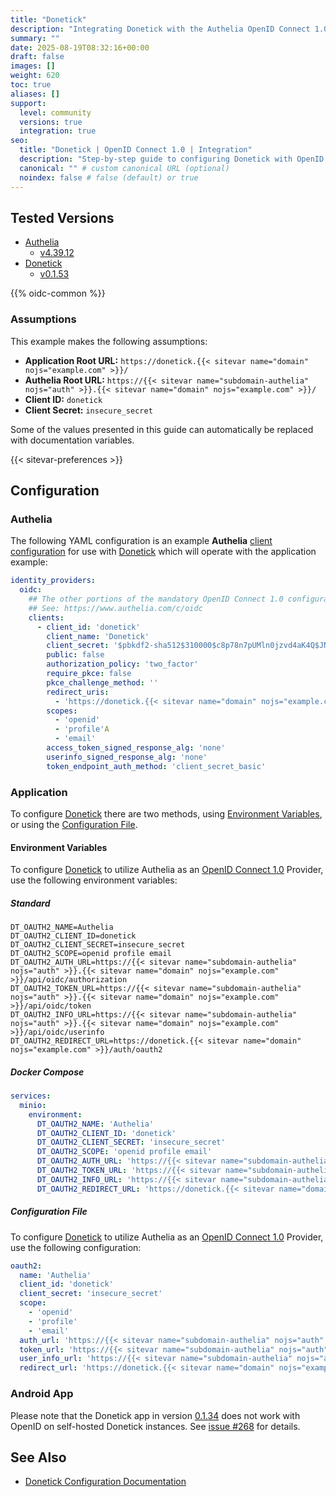 ```yaml
---
title: "Donetick"
description: "Integrating Donetick with the Authelia OpenID Connect 1.0 Provider."
summary: ""
date: 2025-08-19T08:32:16+00:00
draft: false
images: []
weight: 620
toc: true
aliases: []
support:
  level: community
  versions: true
  integration: true
seo:
  title: "Donetick | OpenID Connect 1.0 | Integration"
  description: "Step-by-step guide to configuring Donetick with OpenID Connect 1.0 for secure SSO. Enhance your login flow using Authelia’s modern identity management."
  canonical: "" # custom canonical URL (optional)
  noindex: false # false (default) or true
---
```


## Tested Versions

- [Authelia]
  - [v4.39.12](https://github.com/authelia/authelia/releases/tag/v4.39.12)
- [Donetick]
  - [v0.1.53](https://github.com/donetick/donetick/releases/tag/v0.1.53)

{{% oidc-common %}}

### Assumptions

This example makes the following assumptions:

- __Application Root URL:__ `https://donetick.{{< sitevar name="domain" nojs="example.com" >}}/`
- __Authelia Root URL:__ `https://{{< sitevar name="subdomain-authelia" nojs="auth" >}}.{{< sitevar name="domain" nojs="example.com" >}}/`
- __Client ID:__ `donetick`
- __Client Secret:__ `insecure_secret`

Some of the values presented in this guide can automatically be replaced with documentation variables.

{{< sitevar-preferences >}}

## Configuration

### Authelia

The following YAML configuration is an example __Authelia__ [client configuration] for use with [Donetick] which will
operate with the application example:

```yaml {title="configuration.yml"}
identity_providers:
  oidc:
    ## The other portions of the mandatory OpenID Connect 1.0 configuration go here.
    ## See: https://www.authelia.com/c/oidc
    clients:
      - client_id: 'donetick'
        client_name: 'Donetick'
        client_secret: '$pbkdf2-sha512$310000$c8p78n7pUMln0jzvd4aK4Q$JNRBzwAo0ek5qKn50cFzzvE9RXV88h1wJn5KGiHrD0YKtZaR/nCb2CJPOsKaPK0hjf.9yHxzQGZziziccp6Yng'  # The digest of 'insecure_secret'.
        public: false
        authorization_policy: 'two_factor'
        require_pkce: false
        pkce_challenge_method: ''
        redirect_uris:
          - 'https://donetick.{{< sitevar name="domain" nojs="example.com" >}}/auth/oauth2'
        scopes:
          - 'openid'
          - 'profile'A
          - 'email'
        access_token_signed_response_alg: 'none'
        userinfo_signed_response_alg: 'none'
        token_endpoint_auth_method: 'client_secret_basic'
```

### Application

To configure [Donetick] there are two methods, using [Environment Variables](#environment-variables), or using the
[Configuration File](#configuration-file).

#### Environment Variables

To configure [Donetick] to utilize Authelia as an [OpenID Connect 1.0] Provider, use the following environment variables:

##### Standard

```shell {title=".env"}
DT_OAUTH2_NAME=Authelia
DT_OAUTH2_CLIENT_ID=donetick
DT_OAUTH2_CLIENT_SECRET=insecure_secret
DT_OAUTH2_SCOPE=openid profile email
DT_OAUTH2_AUTH_URL=https://{{< sitevar name="subdomain-authelia" nojs="auth" >}}.{{< sitevar name="domain" nojs="example.com" >}}/api/oidc/authorization
DT_OAUTH2_TOKEN_URL=https://{{< sitevar name="subdomain-authelia" nojs="auth" >}}.{{< sitevar name="domain" nojs="example.com" >}}/api/oidc/token
DT_OAUTH2_INFO_URL=https://{{< sitevar name="subdomain-authelia" nojs="auth" >}}.{{< sitevar name="domain" nojs="example.com" >}}/api/oidc/userinfo
DT_OAUTH2_REDIRECT_URL=https://donetick.{{< sitevar name="domain" nojs="example.com" >}}/auth/oauth2
```

##### Docker Compose

```yaml {title="compose.yml"}
services:
  minio:
    environment:
      DT_OAUTH2_NAME: 'Authelia'
      DT_OAUTH2_CLIENT_ID: 'donetick'
      DT_OAUTH2_CLIENT_SECRET: 'insecure_secret'
      DT_OAUTH2_SCOPE: 'openid profile email'
      DT_OAUTH2_AUTH_URL: 'https://{{< sitevar name="subdomain-authelia" nojs="auth" >}}.{{< sitevar name="domain" nojs="example.com" >}}/api/oidc/authorization'
      DT_OAUTH2_TOKEN_URL: 'https://{{< sitevar name="subdomain-authelia" nojs="auth" >}}.{{< sitevar name="domain" nojs="example.com" >}}/api/oidc/token'
      DT_OAUTH2_INFO_URL: 'https://{{< sitevar name="subdomain-authelia" nojs="auth" >}}.{{< sitevar name="domain" nojs="example.com" >}}/api/oidc/userinfo'
      DT_OAUTH2_REDIRECT_URL: 'https://donetick.{{< sitevar name="domain" nojs="example.com" >}}/auth/oauth2'
```

##### Configuration File

To configure [Donetick] to utilize Authelia as an [OpenID Connect 1.0] Provider, use the following configuration:

```yaml {title="selfhosted.yml"}
oauth2:
  name: 'Authelia'
  client_id: 'donetick'
  client_secret: 'insecure_secret'
  scope:
    - 'openid'
    - 'profile'
    - 'email'
  auth_url: 'https://{{< sitevar name="subdomain-authelia" nojs="auth" >}}.{{< sitevar name="domain" nojs="example.com" >}}/api/oidc/authorization'
  token_url: 'https://{{< sitevar name="subdomain-authelia" nojs="auth" >}}.{{< sitevar name="domain" nojs="example.com" >}}/api/oidc/token'
  user_info_url: 'https://{{< sitevar name="subdomain-authelia" nojs="auth" >}}.{{< sitevar name="domain" nojs="example.com" >}}/api/oidc/userinfo'
  redirect_url: 'https://donetick.{{< sitevar name="domain" nojs="example.com" >}}/auth/oauth2'

```

### Android App

Please note that the Donetick app in version [0.1.34](https://github.com/donetick/donetick/releases/tag/v0.1.34) does not work with OpenID on self-hosted Donetick instances. See [issue #268](https://github.com/donetick/donetick/issues/268) for details.


## See Also

- [Donetick Configuration Documentation](https://docs.donetick.com/getting-started/configration)

[Donetick]: https://miniflux.app/index.html
[Authelia]: https://www.authelia.com
[OpenID Connect 1.0]: ../../introduction.md
[client configuration]: ../../../../configuration/identity-providers/openid-connect/clients.md
